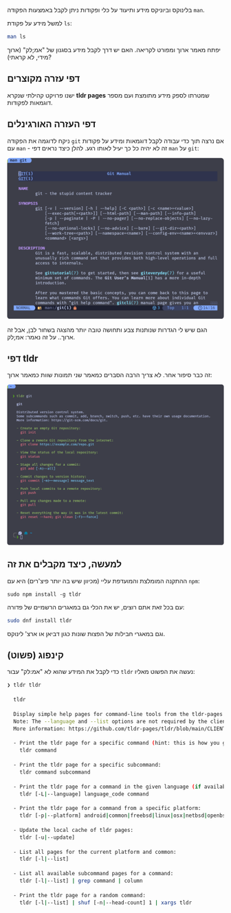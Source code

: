 
בלינוקס וביוניקס מידע ותיעוד על כלי ופקודות ניתן לקבל באמצעות הפקודה `man`. 

למשל מידע על פקודת `ls`:

```sh
man ls
```

יפתח מאמר ארוך ומפורט  לקריאה. האם יש דרך לקבל מידע בסגנון של "אמ;לק" (ארוך מידי, לא קראתי)?

## דפי עזרה מקוצרים

ישנו פרויקט קהילתי שנקרא **tldr pages** שמטרתו לספק מידע מתומצת ועם מספר דוגמאות לפקודות. 

## דפי העזרה האורגינלים

ניקח לדוגמה את הפקודה `git` אם נרצה תוך כדי עבודה לקבל דוגמאות ומידע על פקודות עם `man` - זה לא יהיה כל כך יעיל לאותו רגע. להלן כיצד נראים דפי `man` על `git`:

![man page git](/assets/man_git.png)

הגם שיש לי הגדרות שנותנות צבע ותחושה טובה יותר מהצגה בשחור לבן, אבל זה ארוך.. על זה נאמר: אמ;לק.

## דפי tldr

זה כבר סיפור אחר. לא צריך הרבה הסברים כמאמר שני תמונות שוות כמאמר ארוך:

![tldr page git](/assets/tldr_git.png)

## למעשה, כיצד מקבלים את זה

ההתקנה המומלצת והמועדפת עליי (מכיוון שיש בה יותר פיצ'רים) היא עם `npm`:

```npm
sudo npm install -g tldr
```

עם בכל זאת אתם רוצים, יש את הכלי גם במאגרים הרשמיים של פדורה:

```sh
sudo dnf install tldr
```

וגם במאגרי חבילות של הפצות שונות כגון דביאן או ארצ' לינוקס.

## קינפוג (פשוט)

כדי לקבל את המידע שהוא לא "אמ:לק" עבור `tldr` נעשה את הפשוט מאליו:

```sh
❯ tldr tldr

  tldr

  Display simple help pages for command-line tools from the tldr-pages project.
  Note: The --language and --list options are not required by the client specification, but most clients implement them.
  More information: https://github.com/tldr-pages/tldr/blob/main/CLIENT-SPECIFICATION.md#command-line-interface.

  - Print the tldr page for a specific command (hint: this is how you got here!):
    tldr command

  - Print the tldr page for a specific subcommand:
    tldr command subcommand

  - Print the tldr page for a command in the given language (if available, otherwise fall back to English):
    tldr [-L|--language] language_code command

  - Print the tldr page for a command from a specific platform:
    tldr [-p|--platform] android|common|freebsd|linux|osx|netbsd|openbsd|sunos|windows command

  - Update the local cache of tldr pages:
    tldr [-u|--update]

  - List all pages for the current platform and common:
    tldr [-l|--list]

  - List all available subcommand pages for a command:
    tldr [-l|--list] | grep command | column

  - Print the tldr page for a random command:
    tldr [-l|--list] | shuf [-n|--head-count] 1 | xargs tldr
```